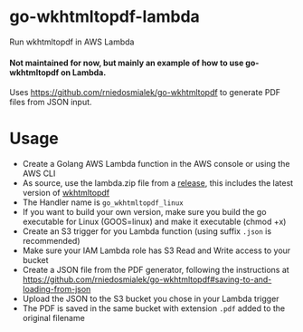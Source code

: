 # go-wkhtmltopdf-lambda
Run wkhtmltopdf in AWS Lambda

#### Not maintained for now, but mainly an example of how to use go-wkhtmltopdf on Lambda.

Uses https://github.com/rniedosmialek/go-wkhtmltopdf to generate PDF files from JSON input.

# Usage

- Create a Golang AWS Lambda function in the AWS console or using the AWS CLI
- As source, use the lambda.zip file from a [release](https://github.com/rniedosmialek/go-wkhtmltopdf-lambda/releases), this includes the latest version of [wkhtmltopdf](https://wkhtmltopdf.org)
- The Handler name is `go_wkhtmltopdf_linux`
- If you want to build your own version, make sure you build the go executable for Linux (GOOS=linux) and make it executable (chmod +x)
- Create an S3 trigger for you Lambda function (using suffix `.json` is recommended)
- Make sure your IAM Lambda role has S3 Read and Write access to your bucket
- Create a JSON file from the PDF generator, following the instructions at https://github.com/rniedosmialek/go-wkhtmltopdf#saving-to-and-loading-from-json
- Upload the JSON to the S3 bucket you chose in your Lambda trigger
- The PDF is saved in the same bucket with extension `.pdf` added to the original filename
